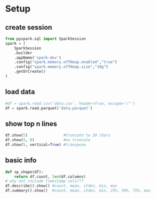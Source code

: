 # Setup

## create session
```py
from pyspark.sql import SparkSession
spark = (
    SparkSession
    .builder
    .appName('spark-dev')
    .config("spark.memory.offHeap.enabled","true")
    .config("spark.memory.offHeap.size","10g")
    .getOrCreate()
)
```

## load data
```py
#df = spark.read.csv('data.csv', header=True, escape='\"')
df = spark.read.parquet('data.parquet')
```

## show top n lines
```py
df.show(5)                #truncate to 20 chars
df.show(5, 0)             #no truncate
df.show(5, vertical=True) #transpose
```

## basic info
```py
def sp_shape(df):
    return df.count, len(df.columns)
# why not include timestamp cols???
df.describe().show() #count, mean, stdev, min, max
df.summary().show()  #count, mean, stdev, min, 25%, 50%, 75%, max
```
